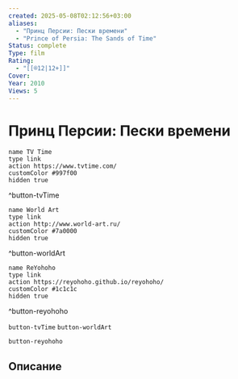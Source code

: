 ```yaml
---
created: 2025-05-08T02:12:56+03:00
aliases:
  - "Принц Персии: Пески времени"
  - "Prince of Persia: The Sands of Time"
Status: complete
Type: film
Rating:
  - "[[®️12|12+]]"
Cover:
Year: 2010
Views: 5
---
```


# Принц Персии: Пески времени




```button
name TV Time
type link
action https://www.tvtime.com/
customColor #997f00
hidden true
```
^button-tvTime

```button
name World Art
type link
action http://www.world-art.ru/
customColor #7a0000
hidden true
```
^button-worldArt

```button
name ReYohoho
type link
action https://reyohoho.github.io/reyohoho/
customColor #1c1c1c
hidden true
```
^button-reyohoho



`button-tvTime` `button-worldArt`

`button-reyohoho`

## Описание


